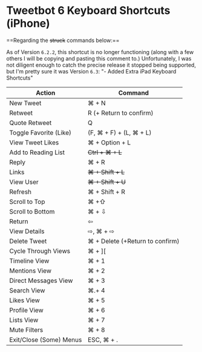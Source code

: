# Tweetbot 6 Keyboard Shortcuts (iPhone)

==Regarding the ~~struck~~ commands below:==

As of Version `6.2.2`, this shortcut is no longer functioning (along with a few others I will be copying and pasting this comment to.) Unfortunately, I was not diligent enough to catch the precise release it stopped being supported, but I'm pretty sure it was Version `6.3`:
"- Added Extra iPad Keyboard Shortcuts"


| Action                  | Command                         |
| ----------------------- | ------------------------------- |
| New Tweet               | ⌘ + N                           |
| Retweet                 | R (+ Return to confirm)         |
| Quote Retweet           | Q                               |
| Toggle Favorite (Like)  | (F, ⌘ + F) + (L, ⌘ + L)         |
| View Tweet Likes        | ⌘ + Option + L                  |
| Add to Reading List     | ~~Ctrl + ⌘ + L~~                |
| Reply                   | ⌘ + R                           |
| Links                   | ~~⌘ + Shift + L~~               |
| View User               | ~~⌘ + Shift + U~~               |
| Refresh                 | ⌘ + Shift + R                   |
| Scroll to Top           | ⌘ +⇧                            |
| Scroll to Bottom        | ⌘ + ⇩                           |
| Return                  | ⇦                               |
| View Details            | ⇨, ⌘ + ⇨                        |
| Delete Tweet            | ⌘ + Delete (+Return to confirm) |
| Cycle Through Views     | ⌘ + ][                          |
| Timeline View           | ⌘ + 1                           |
| Mentions View           | ⌘ + 2                           |
| Direct Messages View    | ⌘ + 3                           |
| Search View             | ⌘.+ 4                           |
| Likes View              | ⌘ + 5                           |
| Profile View            | ⌘ + 6                           |
| Lists View              | ⌘ + 7                           |
| Mute Filters            | ⌘ + 8                           |
| Exit/Close (Some) Menus | ESC, ⌘ + .                      |